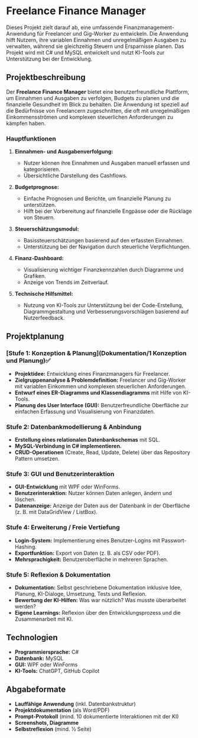 # Freelance Finance Manager

Dieses Projekt zielt darauf ab, eine umfassende Finanzmanagement-Anwendung für Freelancer und Gig-Worker zu entwickeln. Die Anwendung hilft Nutzern, ihre variablen Einnahmen und unregelmäßigen Ausgaben zu verwalten, während sie gleichzeitig Steuern und Ersparnisse planen. Das Projekt wird mit C# und MySQL entwickelt und nutzt KI-Tools zur Unterstützung bei der Entwicklung.

## Projektbeschreibung

Der **Freelance Finance Manager** bietet eine benutzerfreundliche Plattform, um Einnahmen und Ausgaben zu verfolgen, Budgets zu planen und die finanzielle Gesundheit im Blick zu behalten. Die Anwendung ist speziell auf die Bedürfnisse von Freelancern zugeschnitten, die oft mit unregelmäßigen Einkommensströmen und komplexen steuerlichen Anforderungen zu kämpfen haben.

### Hauptfunktionen

1. **Einnahmen- und Ausgabenverfolgung:**
   - Nutzer können ihre Einnahmen und Ausgaben manuell erfassen und kategorisieren.
   - Übersichtliche Darstellung des Cashflows.

2. **Budgetprognose:**
   - Einfache Prognosen und Berichte, um finanzielle Planung zu unterstützen.
   - Hilft bei der Vorbereitung auf finanzielle Engpässe oder die Rücklage von Steuern.

3. **Steuerschätzungsmodul:**
   - Basissteuerschätzungen basierend auf den erfassten Einnahmen.
   - Unterstützung bei der Navigation durch steuerliche Verpflichtungen.

4. **Finanz-Dashboard:**
   - Visualisierung wichtiger Finanzkennzahlen durch Diagramme und Grafiken.
   - Anzeige von Trends im Zeitverlauf.

5. **Technische Hilfsmittel:**
   - Nutzung von KI-Tools zur Unterstützung bei der Code-Erstellung, Diagrammgestaltung und Verbesserungsvorschlägen basierend auf Nutzerfeedback.

## Projektplanung

### [Stufe 1: Konzeption & Planung](Dokumentation/1 Konzeption und Planung)✅

- **Projektidee:** Entwicklung eines Finanzmanagers für Freelancer.
- **Zielgruppenanalyse & Problemdefinition:** Freelancer und Gig-Worker mit variablen Einkommen und komplexen steuerlichen Anforderungen.
- **Entwurf eines ER-Diagramms und Klassendiagramms** mit Hilfe von KI-Tools.
- **Planung des User Interface (GUI):** Benutzerfreundliche Oberfläche zur einfachen Erfassung und Visualisierung von Finanzdaten.

### Stufe 2: Datenbankmodellierung & Anbindung

- **Erstellung eines relationalen Datenbankschemas** mit SQL.
- **MySQL-Verbindung in C# implementieren.**
- **CRUD-Operationen** (Create, Read, Update, Delete) über das Repository Pattern umsetzen.

### Stufe 3: GUI und Benutzerinteraktion

- **GUI-Entwicklung** mit WPF oder WinForms.
- **Benutzerinteraktion:** Nutzer können Daten anlegen, ändern und löschen.
- **Datenanzeige:** Anzeige der Daten aus der Datenbank in der Oberfläche (z. B. mit DataGridView / ListBox).

### Stufe 4: Erweiterung / Freie Vertiefung

- **Login-System:** Implementierung eines Benutzer-Logins mit Passwort-Hashing.
- **Exportfunktion:** Export von Daten (z. B. als CSV oder PDF).
- **Mehrsprachigkeit:** Benutzeroberfläche in mehreren Sprachen.

### Stufe 5: Reflexion & Dokumentation

- **Dokumentation:** Selbst geschriebene Dokumentation inklusive Idee, Planung, KI-Dialoge, Umsetzung, Tests und Reflexion.
- **Bewertung der KI-Hilfen:** Was war nützlich? Was musste überarbeitet werden?
- **Eigene Learnings:** Reflexion über den Entwicklungsprozess und die Zusammenarbeit mit KI.

## Technologien

- **Programmiersprache:** C#
- **Datenbank:** MySQL
- **GUI:** WPF oder WinForms
- **KI-Tools:** ChatGPT, GitHub Copilot

## Abgabeformate

- **Lauffähige Anwendung** (inkl. Datenbankstruktur)
- **Projektdokumentation** (als Word/PDF)
- **Prompt-Protokoll** (mind. 10 dokumentierte Interaktionen mit der KI)
- **Screenshots, Diagramme**
- **Selbstreflexion** (mind. 1⁄2 Seite)
